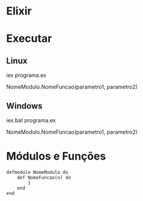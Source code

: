# Elixir

# Executar
## Linux
iex programa.ex

NomeModulo.NomeFuncao(parametro1, parametro2)

## Windows
iex.bat programa.ex

NomeModulo.NomeFuncao(parametro1, parametro2)

# Módulos e Funções 
```
defmodule NomeModulo do
    def NomeFuncao(n) do
        1
    end
end
```